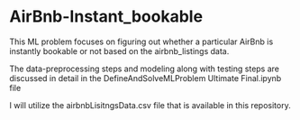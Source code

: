 # AirBnb-Instant_bookable

This ML problem focuses on figuring out whether a particular AirBnb is instantly bookable or not based on the airbnb_listings data.

The data-preprocessing steps and modeling along with testing steps are discussed in detail in the DefineAndSolveMLProblem Ultimate Final.ipynb file

I will utilize the airbnbLisitngsData.csv file that is available in this repository. 